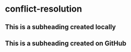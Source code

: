 # conflict-resolution
## This is a subheading created locally
## This is a subheading created on GitHub
